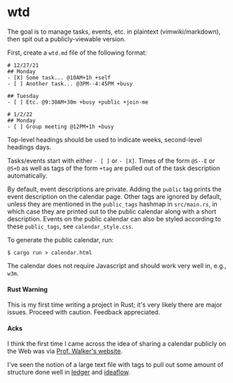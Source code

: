 # wtd
The goal is to manage tasks, events, etc. in plaintext (vimwiki/markdown), then
spit out a publicly-viewable version.

First, create a `wtd.md` file of the following format:
```
# 12/27/21
## Monday
- [X] Some task... @10AM+1h +self
- [ ] Another task... @3PM--4:45PM +busy

## Tuesday
- [ ] Etc. @9:30AM+30m +busy +public +join-me

# 1/2/22
## Monday
- [ ] Group meeting @12PM+1h +busy
```
Top-level headings should be used to indicate weeks, second-level headings
days.

Tasks/events start with either `- [ ]` or `- [X]`. Times of the form `@S--E` or
`@S+D` as well as tags of the form `+tag` are pulled out of the task
description automatically.

By default, event descriptions are private. Adding the `public` tag prints the
event description on the calendar page. Other tags are ignored by default,
unless they are mentioned in the `public_tags` hashmap in `src/main.rs`, in
which case they are printed out to the public calendar along with a short
description. Events on the public calendar can also be styled according to
these `public_tags`, see `calendar_style.css`.

To generate the public calendar, run:
```
$ cargo run > calendar.html
```

The calendar does not require Javascript and should work very well in, e.g.,
`w3m`.

#### Rust Warning
This is my first time writing a project in Rust; it's very likely there are
major issues. Proceed with caution. Feedback appreciated.

#### Acks
I think the first time I came across the idea of sharing a calendar publicly on
the Web was via [Prof. Walker's website](https://www.cs.princeton.edu/~dpw/).

I've seen the notion of a large text file with tags to pull out some amount of
structure done well in [ledger](https://www.ledger-cli.org/) and
[ideaflow](https://www.ideaflow.io/).
